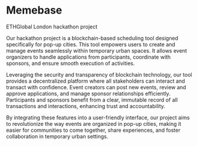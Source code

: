 # Memebase

ETHGlobal London hackathon project

Our hackathon project is a blockchain-based scheduling tool designed specifically for pop-up cities. This tool empowers users to create and manage events seamlessly within temporary urban spaces. It allows event organizers to handle applications from participants, coordinate with sponsors, and ensure smooth execution of activities.

Leveraging the security and transparency of blockchain technology, our tool provides a decentralized platform where all stakeholders can interact and transact with confidence. Event creators can post new events, review and approve applications, and manage sponsor relationships efficiently. Participants and sponsors benefit from a clear, immutable record of all transactions and interactions, enhancing trust and accountability.

By integrating these features into a user-friendly interface, our project aims to revolutionize the way events are organized in pop-up cities, making it easier for communities to come together, share experiences, and foster collaboration in temporary urban settings.


